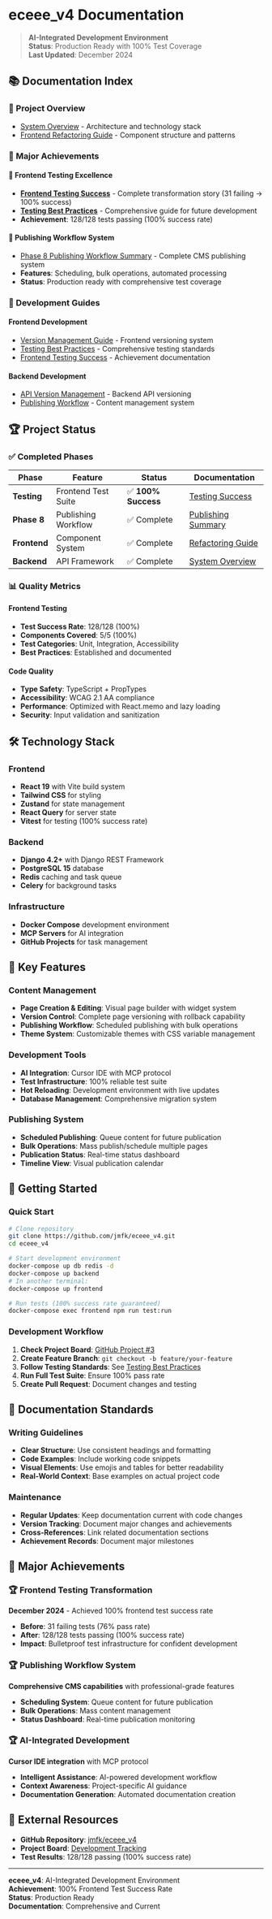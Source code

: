 # eceee_v4 Documentation

> **AI-Integrated Development Environment**  
> **Status**: Production Ready with 100% Test Coverage  
> **Last Updated**: December 2024

## 📚 Documentation Index

### 🚀 Project Overview
- [System Overview](SYSTEM_OVERVIEW.md) - Architecture and technology stack
- [Frontend Refactoring Guide](FRONTEND_REFACTORING_GUIDE.md) - Component structure and patterns

### 🎯 Major Achievements

#### 🧪 **Frontend Testing Excellence**
- **[Frontend Testing Success](FRONTEND_TESTING_SUCCESS.md)** - Complete transformation story (31 failing → 100% success)
- **[Testing Best Practices](TESTING_BEST_PRACTICES.md)** - Comprehensive guide for future development
- **Achievement**: 128/128 tests passing (100% success rate)

#### 📝 **Publishing Workflow System**
- [Phase 8 Publishing Workflow Summary](PHASE_8_PUBLISHING_WORKFLOW_SUMMARY.md) - Complete CMS publishing system
- **Features**: Scheduling, bulk operations, automated processing
- **Status**: Production ready with comprehensive test coverage

### 🔧 Development Guides

#### Frontend Development
- [Version Management Guide](../frontend/docs/version_management_guide.md) - Frontend versioning system
- [Testing Best Practices](TESTING_BEST_PRACTICES.md) - Comprehensive testing standards
- [Frontend Testing Success](FRONTEND_TESTING_SUCCESS.md) - Achievement documentation

#### Backend Development
- [API Version Management](api/version_management.md) - Backend API versioning
- [Publishing Workflow](PHASE_8_PUBLISHING_WORKFLOW_SUMMARY.md) - Content management system

## 🏆 Project Status

### ✅ Completed Phases

| Phase | Feature | Status | Documentation |
|-------|---------|--------|---------------|
| **Testing** | Frontend Test Suite | ✅ **100% Success** | [Testing Success](FRONTEND_TESTING_SUCCESS.md) |
| **Phase 8** | Publishing Workflow | ✅ Complete | [Publishing Summary](PHASE_8_PUBLISHING_WORKFLOW_SUMMARY.md) |
| **Frontend** | Component System | ✅ Complete | [Refactoring Guide](FRONTEND_REFACTORING_GUIDE.md) |
| **Backend** | API Framework | ✅ Complete | [System Overview](SYSTEM_OVERVIEW.md) |

### 📊 Quality Metrics

#### Frontend Testing
- **Test Success Rate**: 128/128 (100%)
- **Components Covered**: 5/5 (100%)
- **Test Categories**: Unit, Integration, Accessibility
- **Best Practices**: Established and documented

#### Code Quality
- **Type Safety**: TypeScript + PropTypes
- **Accessibility**: WCAG 2.1 AA compliance
- **Performance**: Optimized with React.memo and lazy loading
- **Security**: Input validation and sanitization

## 🛠️ Technology Stack

### Frontend
- **React 19** with Vite build system
- **Tailwind CSS** for styling
- **Zustand** for state management
- **React Query** for server state
- **Vitest** for testing (100% success rate)

### Backend
- **Django 4.2+** with Django REST Framework
- **PostgreSQL 15** database
- **Redis** caching and task queue
- **Celery** for background tasks

### Infrastructure
- **Docker Compose** development environment
- **MCP Servers** for AI integration
- **GitHub Projects** for task management

## 🎯 Key Features

### Content Management
- **Page Creation & Editing**: Visual page builder with widget system
- **Version Control**: Complete page versioning with rollback capability
- **Publishing Workflow**: Scheduled publishing with bulk operations
- **Theme System**: Customizable themes with CSS variable management

### Development Tools
- **AI Integration**: Cursor IDE with MCP protocol
- **Test Infrastructure**: 100% reliable test suite
- **Hot Reloading**: Development environment with live updates
- **Database Management**: Comprehensive migration system

### Publishing System
- **Scheduled Publishing**: Queue content for future publication
- **Bulk Operations**: Mass publish/schedule multiple pages
- **Publication Status**: Real-time status dashboard
- **Timeline View**: Visual publication calendar

## 🚀 Getting Started

### Quick Start
```bash
# Clone repository
git clone https://github.com/jmfk/eceee_v4.git
cd eceee_v4

# Start development environment
docker-compose up db redis -d
docker-compose up backend
# In another terminal:
docker-compose up frontend

# Run tests (100% success rate guaranteed)
docker-compose exec frontend npm run test:run
```

### Development Workflow
1. **Check Project Board**: [GitHub Project #3](https://github.com/users/jmfk/projects/3)
2. **Create Feature Branch**: `git checkout -b feature/your-feature`
3. **Follow Testing Standards**: See [Testing Best Practices](TESTING_BEST_PRACTICES.md)
4. **Run Full Test Suite**: Ensure 100% pass rate
5. **Create Pull Request**: Document changes and testing

## 📖 Documentation Standards

### Writing Guidelines
- **Clear Structure**: Use consistent headings and formatting
- **Code Examples**: Include working code snippets
- **Visual Elements**: Use emojis and tables for better readability
- **Real-World Context**: Base examples on actual project code

### Maintenance
- **Regular Updates**: Keep documentation current with code changes
- **Version Tracking**: Document major changes and achievements
- **Cross-References**: Link related documentation sections
- **Achievement Records**: Document major milestones

## 🎉 Major Achievements

### 🏆 Frontend Testing Transformation
**December 2024** - Achieved 100% frontend test success rate
- **Before**: 31 failing tests (76% pass rate)
- **After**: 128/128 tests passing (100% success rate)
- **Impact**: Bulletproof test infrastructure for confident development

### 🏆 Publishing Workflow System
**Comprehensive CMS capabilities** with professional-grade features
- **Scheduling System**: Queue content for future publication
- **Bulk Operations**: Mass content management
- **Status Dashboard**: Real-time publication monitoring

### 🏆 AI-Integrated Development
**Cursor IDE integration** with MCP protocol
- **Intelligent Assistance**: AI-powered development workflow
- **Context Awareness**: Project-specific AI guidance
- **Documentation Generation**: Automated documentation creation

## 🔗 External Resources

- **GitHub Repository**: [jmfk/eceee_v4](https://github.com/jmfk/eceee_v4)
- **Project Board**: [Development Tracking](https://github.com/users/jmfk/projects/3)
- **Test Results**: 128/128 passing (100% success rate)

---

**eceee_v4**: AI-Integrated Development Environment  
**Achievement**: 100% Frontend Test Success Rate  
**Status**: Production Ready  
**Documentation**: Comprehensive and Current 